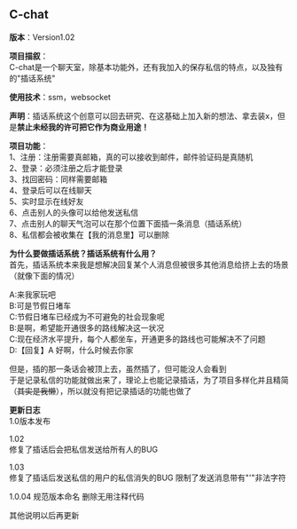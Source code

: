 ## C-chat  
**版本**：Version1.02   
  
**项目描叙**：  
C-chat是一个聊天室，除基本功能外，还有我加入的保存私信的特点，以及独有的"插话系统"  
  
**使用技术**：ssm，websocket  
  
**声明**：插话系统这个创意可以回去研究、在这基础上加入新的想法、拿去装x，但是**禁止未经我的许可把它作为商业用途！**  
  
**项目功能**：  
1、注册：注册需要真邮箱，真的可以接收到邮件，邮件验证码是真随机  
2、登录：必须注册之后才能登录  
3、找回密码：同样需要邮箱  
4、登录后可以在线聊天  
5、实时显示在线好友  
6、点击别人的头像可以给他发送私信  
7、点击别人的聊天气泡可以在那个位置下面插一条消息（插话系统）  
8、私信都会被收集在【我的消息里】可以删除  
  
**为什么要做插话系统？插话系统有什么用？**  
首先，插话系统本来我是想解决回复某个人消息但被很多其他消息给挤上去的场景（就像下面的情况）  
  
A:来我家玩吧  
B:可是节假日堵车  
C:节假日堵车已经成为不可避免的社会现象呢  
B:是啊，希望能开通很多的路线解决这一状况  
C:现在经济水平提升，每个人都坐车，开通更多的路线也可能解决不了问题  
D:【回复】A 好啊，什么时候去你家  
  
但是，插的那一条话会被顶上去，虽然插了，但可能没人会看到  
于是记录私信的功能就做出来了，理论上也能记录插话，为了项目多样化并且精简（~~其实是我懒~~），所以就没有把记录插话的功能也做了  

**更新日志**  
1.0版本发布  
  
1.02  
修复了插话后会把私信发送给所有人的BUG  
  
1.03  
修复了插话后发送私信的用户的私信消失的BUG
限制了发送消息带有"'"非法字符  
  
1.0.04
规范版本命名
删除无用注释代码
  
其他说明以后再更新  
  
